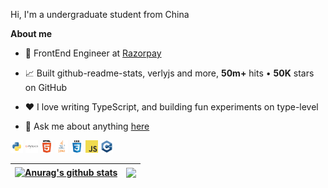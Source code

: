 Hi, I'm a undergraduate student from China

**About me**

- 💼 FrontEnd Engineer at [Razorpay](http://razorpay.com/)

- 📈 Built github-readme-stats, verlyjs and more, **50m+** hits • **50K** stars on GitHub

- ❤️ I love writing TypeScript, and building fun experiments on type-level

- 💬 Ask me about anything [here](https://github.com/shmily-ld/shmily-ld/issues)

<code><img height="20" alt="python" src="https://raw.githubusercontent.com/github/explore/master/topics/python/python.png"></code>
<code><img height="20" alt="pytorch" src="https://raw.githubusercontent.com/github/explore/master/topics/pytorch/pytorch.png"></code>
<code><img height="20" alt="html" src="https://raw.githubusercontent.com/github/explore/master/topics/html/html.png"></code>
<code><img height="20" alt="java" src="https://raw.githubusercontent.com/github/explore/master/topics/java/java.png"></code>
<code><img height="20" alt="css" src="https://raw.githubusercontent.com/github/explore/master/topics/css/css.png"></code>
<code><img height="20" alt="javascript" src="https://raw.githubusercontent.com/github/explore/master/topics/javascript/javascript.png"></code>
<code><img height="20" alt="c++" src="https://raw.githubusercontent.com/github/explore/master/topics/cpp/cpp.png"></code>   


| <a href="https://github.com/shmily-ld/github-readme-stats"><img align="center" src="https://github-readme-stats.vercel.app/api?username=shmily-ld&show_icons=true&include_all_commits=true&theme=buefy&hide_border=true" alt="Anurag's github stats" /></a> | <a href="https://github.com/shmily-ld/github-readme-stats"><img align="center" src="https://github-readme-stats.vercel.app/api/top-langs/?username=shmily-ld&layout=compact&theme=buefy&hide_border=true" /></a> |
| ------------- | ------------- |


